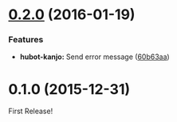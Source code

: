 <a name="0.2.0"></a>
# [0.2.0](https://github.com/moqada/hubot-kanjo/compare/v0.1.0...v0.2.0) (2016-01-19)


### Features

* **hubot-kanjo:** Send error message ([60b63aa](https://github.com/moqada/hubot-kanjo/commit/60b63aa))



<a name="0.1.0"></a>
# 0.1.0 (2015-12-31)


First Release!
